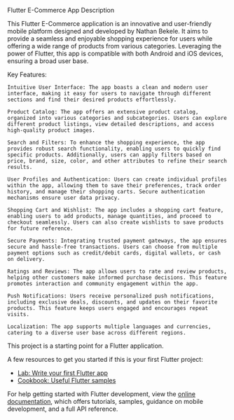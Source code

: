 Flutter E-Commerce App Description

This Flutter E-Commerce application is an innovative and user-friendly mobile platform designed and developed by Nathan Bekele. It aims to provide a seamless and enjoyable shopping experience for users while offering a wide range of products from various categories. Leveraging the power of Flutter, this app is compatible with both Android and iOS devices, ensuring a broad user base.

Key Features:

    Intuitive User Interface: The app boasts a clean and modern user interface, making it easy for users to navigate through different sections and find their desired products effortlessly.

    Product Catalog: The app offers an extensive product catalog, organized into various categories and subcategories. Users can explore different product listings, view detailed descriptions, and access high-quality product images.

    Search and Filters: To enhance the shopping experience, the app provides robust search functionality, enabling users to quickly find specific products. Additionally, users can apply filters based on price, brand, size, color, and other attributes to refine their search results.

    User Profiles and Authentication: Users can create individual profiles within the app, allowing them to save their preferences, track order history, and manage their shopping carts. Secure authentication mechanisms ensure user data privacy.

    Shopping Cart and Wishlist: The app includes a shopping cart feature, enabling users to add products, manage quantities, and proceed to checkout seamlessly. Users can also create wishlists to save products for future reference.

    Secure Payments: Integrating trusted payment gateways, the app ensures secure and hassle-free transactions. Users can choose from multiple payment options such as credit/debit cards, digital wallets, or cash on delivery.

    Ratings and Reviews: The app allows users to rate and review products, helping other customers make informed purchase decisions. This feature promotes interaction and community engagement within the app.

    Push Notifications: Users receive personalized push notifications, including exclusive deals, discounts, and updates on their favorite products. This feature keeps users engaged and encourages repeat visits.

    Localization: The app supports multiple languages and currencies, catering to a diverse user base across different regions.

This project is a starting point for a Flutter application.

A few resources to get you started if this is your first Flutter project:

- [Lab: Write your first Flutter app](https://docs.flutter.dev/get-started/codelab)
- [Cookbook: Useful Flutter samples](https://docs.flutter.dev/cookbook)

For help getting started with Flutter development, view the
[online documentation](https://docs.flutter.dev/), which offers tutorials,
samples, guidance on mobile development, and a full API reference.
